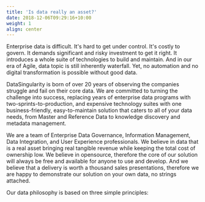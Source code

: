 ```yaml
---
title: 'Is data really an asset?'
date: 2018-12-06T09:29:16+10:00
weight: 1
align: center  
---
```

Enterprise data is difficult. It's hard to get under control. It's costly to govern. It demands significant and risky investment to get it right. It introduces a whole suite of technologies to build and maintain. And in our era of Agile, data topic is still inherently waterfall. 
Yet, no automation and no digital transformation is possible without good data. 

DataSingularity is born of over 20 years of observing the companies struggle and fail on their core data. We are committed to turning the challenge into success, replacing years of enterprise data programs with two-sprints-to-production, and expensive technology suites with one business-friendly, easy-to-maintain solution that caters to all of your data needs, from Master and Reference Data to knowledge discovery and metadata management.

We are a team of Enterprise Data Governance, Information Management, Data Integration, and User Experience professionals. We believe in data that is a real asset bringing real tangible revenue while keeping the total cost of ownership low. We believe in opensource, therefore the core of our solution will always be free and available for anyone to use and develop. And we believe that a delivery is worth a thousand sales presentations, therefore we are happy to demonstrate our solution on your own data, no strings attached.

Our data philosophy is based on three simple principles: